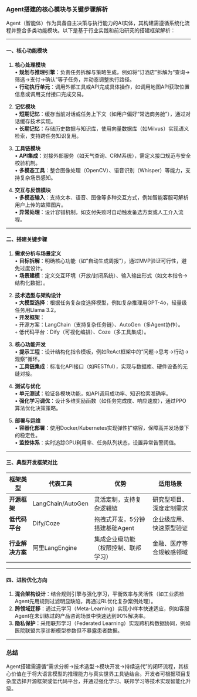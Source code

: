 ### Agent搭建的核心模块与关键步骤解析

Agent（智能体）作为具备自主决策与执行能力的AI实体，其构建需遵循系统化流程并整合多类功能模块。以下是基于行业实践和前沿研究的搭建框架解析：

---

#### **一、核心功能模块**
1. **核心处理模块**  
   • **规划与推理引擎**：负责任务拆解与策略生成，例如将“订酒店”拆解为“查询→筛选→支付→确认”等子任务，并动态调整执行路径。  
   • **行动执行单元**：调用外部工具或API完成具体操作，如调用地图API获取位置信息或调用支付接口完成交易。  

2. **记忆模块**  
   • **短期记忆**：缓存当前对话或任务上下文（如用户偏好“常选商务舱”），通过对话缓存技术实现。  
   • **长期记忆**：存储历史数据与知识库，使用向量数据库（如Milvus）实现语义检索，支持跨任务知识复用。

3. **工具链模块**  
   • **API集成**：对接外部服务（如天气查询、CRM系统），需定义接口规范与安全校验机制。  
   • **多模态工具**：整合图像处理（OpenCV）、语音识别（Whisper）等能力，支持复杂场景感知。

4. **交互与反馈模块**  
   • **多模态输入**：支持文本、语音、图像等多种交互方式，例如智能客服可解析用户上传的故障图片。  
   • **异常处理**：设计容错机制，如支付失败时自动触发备选方案或人工介入流程。

---

#### **二、搭建关键步骤**
1. **需求分析与场景定义**  
   • **目标拆解**：明确核心功能（如“自动生成周报”），通过MVP验证可行性，避免过度设计。  
   • **场景建模**：定义交互环境（开放/封闭系统）、输入输出形式（如文本指令→结构化数据）。

2. **技术选型与架构设计**  
   • **大模型选择**：根据任务复杂度选择模型，例如复杂推理用GPT-4o，轻量级任务用Llama 3.2。  
   • **开发框架**：  
     ◦ 开源方案：LangChain（支持复杂任务链）、AutoGen（多Agent协作）。  
     ◦ 低代码平台：Dify（可视化编排）、Coze（多工具集成）。  

3. **核心功能开发**  
   • **提示工程**：设计结构化指令模板，例如ReAct框架中的“问题→思考→行动→观察”循环。  
   • **工具链集成**：标准化API接口（如RESTful），实现与数据库、硬件设备的无缝对接。  

4. **测试与优化**  
   • **单元测试**：验证各模块功能，如API调用成功率、知识检索准确率。  
   • **强化学习调优**：设计多维奖励函数（如任务完成度、响应速度），通过PPO算法优化决策策略。  

5. **部署与运维**  
   • **容器化部署**：使用Docker/Kubernetes实现弹性扩缩容，保障高并发场景下的稳定性。  
   • **监控体系**：实时追踪GPU利用率、任务队列状态，设置异常告警阈值。  

---

#### **三、典型开发框架对比**
| **框架类型**     | **代表工具**      | **优势**                             | **适用场景**             |
| ---------------- | ----------------- | ------------------------------------ | ------------------------ |
| **开源框架**     | LangChain/AutoGen | 灵活定制，支持复杂逻辑链             | 研究型项目、深度定制需求 |
| **低代码平台**   | Dify/Coze         | 拖拽式开发，5分钟搭建基础Agent       | 企业级应用、快速原型验证 |
| **行业解决方案** | 阿里LangEngine    | 集成企业级功能（权限控制、联邦学习） | 金融、医疗等合规敏感领域 |

---

#### **四、进阶优化方向**
1. **混合架构设计**：结合规则引擎与强化学习，平衡效率与灵活性（如工业质检Agent先用规则过滤明显缺陷，再通过RL优化复杂案例处理）。  
2. **跨领域迁移**：通过元学习（Meta-Learning）实现小样本快速适应，例如客服Agent在未训练过的产品咨询场景中快速达到90%解决率。  
3. **隐私保护**：采用联邦学习（Federated Learning）实现跨机构数据协同，例如医院联盟共享诊断模型参数但不暴露患者数据。  

---

### 总结  
Agent搭建需遵循“需求分析→技术选型→模块开发→持续迭代”的闭环流程，其核心价值在于将大语言模型的推理能力与真实世界工具链结合。开发者可根据项目复杂度选择开源框架或低代码平台，并通过强化学习、联邦学习等技术实现智能化升级。